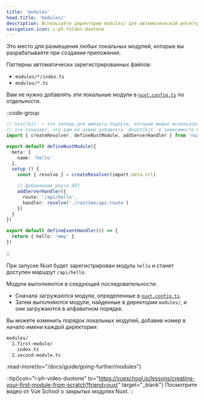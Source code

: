 ```yaml
---
title: 'modules'
head.title: 'modules/'
description: Используйте директорию modules/ для автоматической регистрации локальных модулей в вашем приложении.
navigation.icon: i-ph-folder-duotone
---
```


Это место для размещения любых локальных модулей, которые вы разрабатываете при создании приложения.

Паттерны автоматически зарегистрированных файлов:
- `modules/*/index.ts`
- `modules/*.ts`

Вам не нужно добавлять эти локальные модули в [`nuxt.config.ts`](/docs/guide/directory-structure/nuxt-config) по отдельности.

::code-group

```ts twoslash [modules/hello/index.ts]
//`nuxt/kit` — это хелпер для импорта подпути, который можно использовать при определении локальных модулей
// это означает, что вам не нужно добавлять `@nuxt/kit` в зависимости вашего проекта
import { createResolver, defineNuxtModule, addServerHandler } from 'nuxt/kit'

export default defineNuxtModule({
  meta: {
    name: 'hello'
  },
  setup () {
    const { resolve } = createResolver(import.meta.url)

    // Добавление роута API
    addServerHandler({
      route: '/api/hello',
      handler: resolve('./runtime/api-route')
    })
  }
})
```

```ts twoslash [modules/hello/runtime/api-route.ts]
export default defineEventHandler(() => {
  return { hello: 'мир' }
})
```

::

При запуске Nuxt будет зарегистрирован модуль `hello` и станет доступен маршрут `/api/hello`.

Модули выполняются в следующей последовательности:
- Сначала загружаются модули, определенные в [`nuxt.config.ts`](/docs/api/nuxt-config#modules-1).
- Затем выполняются модули, найденные в директории `modules/`, и они загружаются в алфавитном порядке.

Вы можете изменить порядок локальных модулей, добавив номер в начало имени каждой директории:

```bash [Структура директории]
modules/
  1.first-module/
    index.ts
  2.second-module.ts
```

:read-more{to="/docs/guide/going-further/modules"}

::tip{icon="i-ph-video-duotone" to="https://vueschool.io/lessons/creating-your-first-module-from-scratch?friend=nuxt" target="_blank"}
Посмотрите видео от Vue School о закрытых модулях Nuxt.
::
